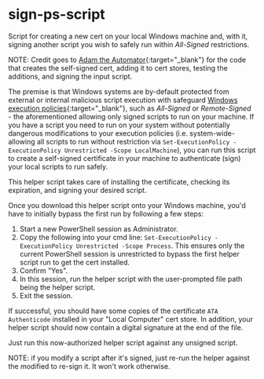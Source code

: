 # sign-ps-script
Script for creating a new cert on your local Windows machine and, with it, signing another script you wish to safely run within *All-Signed* restrictions. 

NOTE: Credit goes to [Adam the Automator](https://adamtheautomator.com/how-to-sign-powershell-script/){:target="_blank"} for the code that creates the self-signed cert, adding it to cert stores, testing the additions, and signing the input script.  

The premise is that Windows systems are by-default protected from external or internal malicious script execution with safeguard [Windows execution policies](https://learn.microsoft.com/en-us/powershell/module/microsoft.powershell.security/set-executionpolicy?view=powershell-7.3){:target="_blank"}, such as *All-Signed* or *Remote-Signed* - the aforementioned allowing only signed scripts to run on your machine. If you have a script you need to run on your system without potentially dangerous modifications to your execution policies (i.e. system-wide-allowing all scripts to run without restriction via ```Set-ExecutionPolicy -ExecutionPolicy Unrestricted -Scope LocalMachine```), you can run this script to create a self-signed certificate in your machine to authenticate (sign) your local scripts to run safely. 

This helper script takes care of installing the certificate, checking its expiration, and signing your desired script. 

Once you download this helper script onto your Windows machine, you'd have to initially bypass the first run by following a few steps: 
1. Start a new PowerShell session as Administrator. 
2. Copy the following into your cmd line: ```Set-ExecutionPolicy -ExecutionPolicy Unrestricted -Scope Process```. This ensures only the current PowerShell session is unrestricted to bypass the first helper script run to get the cert installed. 
3. Confirm "Yes". 
4. In this session, run the helper script with the user-prompted file path being the helper script. 
5. Exit the session. 

If successful, you should have some copies of the certificate ```ATA Authenticode``` installed in your "Local Computer" cert store. In addition, your helper script should now contain a digital signature at the end of the file. 

Just run this now-authorized helper script against any unsigned script. 

NOTE: if you modify a script after it's signed, just re-run the helper against the modified to re-sign it. It won't work otherwise. 
